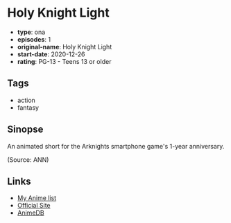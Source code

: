 # Holy Knight Light

-   **type**: ona
-   **episodes**: 1
-   **original-name**: Holy Knight Light
-   **start-date**: 2020-12-26
-   **rating**: PG-13 - Teens 13 or older

## Tags

-   action
-   fantasy

## Sinopse

An animated short for the Arknights smartphone game's 1-year anniversary.

(Source: ANN)

## Links

-   [My Anime list](https://myanimelist.net/anime/45574/Holy_Knight_Light)
-   [Official Site](https://youtu.be/u82r6NIkTbU)
-   [AnimeDB](http://anidb.info/perl-bin/animedb.pl?show=anime&aid=15950)
